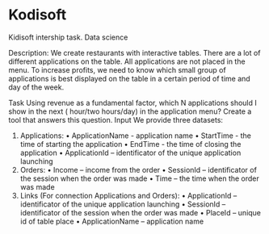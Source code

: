 # Kodisoft
Kidisoft intership task. Data science

Description:
We create restaurants with interactive tables. There are a lot of different applications on the table. All applications are not placed in the menu. To increase profits, we need to know which small group of applications is best displayed on the table in a certain period of time and day of the week.

Task
Using revenue as a fundamental factor, which N applications should I show in the next ( hour/two hours/day) in the application menu? Create a tool that answers this question.
Input
We provide three datasets:
1. Applications:
• ApplicationName - application name
• StartTime - the time of starting the application
• EndTime - the time of closing the application
• ApplicationId – identificator of the unique application launching
2. Orders:
• Income – income from the order
• SessionId – identificator of the session when the order was made • Time – the time when the order was made
3. Links (For connection Applications and Orders):
• ApplicationId – identificator of the unique application launching
• SessionId – identificator of the session when the order was made • PlaceId – unique id of table place
• ApplicationName – application name
